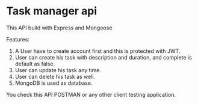 # Task manager api

This API build with Express and Mongoose

Features: 
1. A User have to create account first and this is protected with JWT.
2. User can create his task with description and duration, and complete is default as false.
3. User can update his task any time.
4. User can delete his task as well.
5. MongoDB is used as database.

You check this API POSTMAN or any other client testing application.
